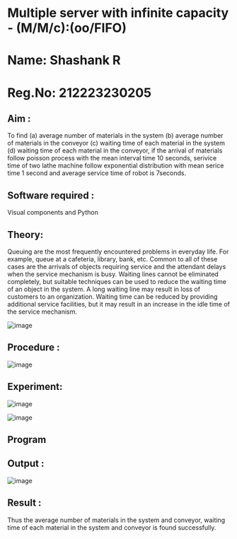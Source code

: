 # Multiple server with infinite capacity - (M/M/c):(oo/FIFO)
# Name: Shashank R
# Reg.No: 212223230205
## Aim :
To find (a) average number of materials in the system (b) average number of materials in the conveyor (c) waiting time of each material in the system (d) waiting time of each material in the conveyor, if the arrival  of materials follow poisson process with the mean interval time 10 seconds, serivice time of two lathe machine follow exponential distribution with mean serice time 1 second and average service time of robot is 7seconds.

## Software required :
Visual components and Python

## Theory:
Queuing are the most frequently encountered problems in everyday life. For example, queue at a cafeteria, library, bank, etc. Common to all of these cases are the arrivals of objects requiring service and the attendant delays when the service mechanism is busy. Waiting lines cannot be eliminated completely, but suitable techniques can be used to reduce the waiting time of an object in the system. A long waiting line may result in loss of customers to an organization. Waiting time can be reduced by providing additional service facilities, but it may result in an increase in the idle time of the service mechanism.

![image](https://user-images.githubusercontent.com/103921593/203238035-1c8109bc-cbf2-4c77-baea-c5b682a752ef.png)

## Procedure :

![image](https://user-images.githubusercontent.com/103921593/203238265-176740b0-eae2-4772-90be-5449869ac9b0.png)




## Experiment:

![image](https://github.com/Shivaram2525/Muttiple-capacity-with-infinite-capacity/assets/144226303/a01fc69b-8d60-4631-ab55-071c1c591529)

![image](https://github.com/Shivaram2525/Muttiple-capacity-with-infinite-capacity/assets/144226303/69237fac-3fb2-4eda-8e40-6e19418b6633)

## Program

## Output :

![image](https://github.com/Shivaram2525/Muttiple-capacity-with-infinite-capacity/assets/144226303/5c3c55d8-059e-4038-bdab-11731f9b4e6f)

## Result : 

Thus the average number of materials in the system and conveyor, waiting time of each material in the system and conveyor is found successfully.
